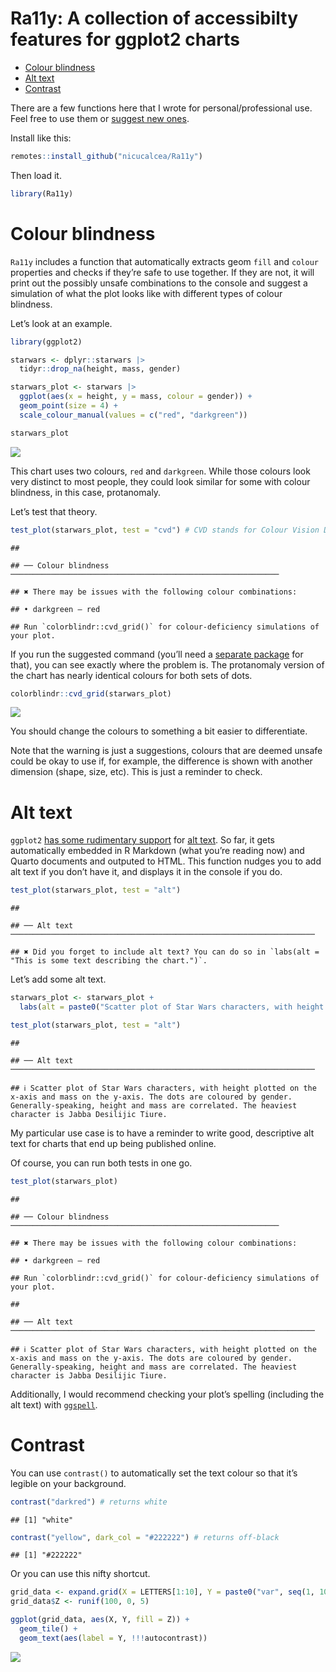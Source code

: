 Ra11y: A collection of accessibilty features for ggplot2 charts
================

- [Colour blindness](#colour-blindness)
- [Alt text](#alt-text)
- [Contrast](#contrast)

There are a few functions here that I wrote for personal/professional
use. Feel free to use them or [suggest new
ones](https://github.com/nicucalcea/ggspell/issues).

Install like this:

``` r
remotes::install_github("nicucalcea/Ra11y")
```

Then load it.

``` r
library(Ra11y)
```

# Colour blindness

`Ra11y` includes a function that automatically extracts geom `fill` and
`colour` properties and checks if they’re safe to use together. If they
are not, it will print out the possibly unsafe combinations to the
console and suggest a simulation of what the plot looks like with
different types of colour blindness.

Let’s look at an example.

``` r
library(ggplot2)

starwars <- dplyr::starwars |> 
  tidyr::drop_na(height, mass, gender)

starwars_plot <- starwars |>
  ggplot(aes(x = height, y = mass, colour = gender)) +
  geom_point(size = 4) +
  scale_colour_manual(values = c("red", "darkgreen"))

starwars_plot
```

![](README_files/figure-gfm/unnamed-chunk-3-1.png)<!-- -->

This chart uses two colours, `red` and `darkgreen`. While those colours
look very distinct to most people, they could look similar for some with
colour blindness, in this case, protanomaly.

Let’s test that theory.

``` r
test_plot(starwars_plot, test = "cvd") # CVD stands for Colour Vision Deficiency
```

    ## 

    ## ── Colour blindness ────────────────────────────────────────────────────────────

    ## ✖ There may be issues with the following colour combinations:

    ## • darkgreen — red

    ## Run `colorblindr::cvd_grid()` for colour-deficiency simulations of your plot.

If you run the suggested command (you’ll need a [separate
package](https://github.com/clauswilke/colorblindr) for that), you can
see exactly where the problem is. The protanomaly version of the chart
has nearly identical colours for both sets of dots.

``` r
colorblindr::cvd_grid(starwars_plot)
```

![](README_files/figure-gfm/unnamed-chunk-5-1.png)<!-- -->

You should change the colours to something a bit easier to
differentiate.

Note that the warning is just a suggestions, colours that are deemed
unsafe could be okay to use if, for example, the difference is shown
with another dimension (shape, size, etc). This is just a reminder to
check.

# Alt text

`ggplot2` [has some rudimentary
support](https://github.com/tidyverse/ggplot2/issues/4477) for [alt
text](https://en.wikipedia.org/wiki/Alt_attribute). So far, it gets
automatically embedded in R Markdown (what you’re reading now) and
Quarto documents and outputed to HTML. This function nudges you to add
alt text if you don’t have it, and displays it in the console if you do.

``` r
test_plot(starwars_plot, test = "alt")
```

    ## 

    ## ── Alt text ────────────────────────────────────────────────────────────────────

    ## ✖ Did you forget to include alt text? You can do so in `labs(alt = "This is some text describing the chart.")`.

Let’s add some alt text.

``` r
starwars_plot <- starwars_plot +
  labs(alt = paste0("Scatter plot of Star Wars characters, with height plotted on the x-axis and mass on the y-axis. The dots are coloured by gender. Generally-speaking, height and mass are correlated. The heaviest character is ", starwars$name[starwars$mass == max(starwars$mass)], "."))

test_plot(starwars_plot, test = "alt")
```

    ## 

    ## ── Alt text ────────────────────────────────────────────────────────────────────

    ## ℹ Scatter plot of Star Wars characters, with height plotted on the x-axis and mass on the y-axis. The dots are coloured by gender. Generally-speaking, height and mass are correlated. The heaviest character is Jabba Desilijic Tiure.

My particular use case is to have a reminder to write good, descriptive
alt text for charts that end up being published online.

Of course, you can run both tests in one go.

``` r
test_plot(starwars_plot)
```

    ## 

    ## ── Colour blindness ────────────────────────────────────────────────────────────

    ## ✖ There may be issues with the following colour combinations:

    ## • darkgreen — red

    ## Run `colorblindr::cvd_grid()` for colour-deficiency simulations of your plot.

    ## 

    ## ── Alt text ────────────────────────────────────────────────────────────────────

    ## ℹ Scatter plot of Star Wars characters, with height plotted on the x-axis and mass on the y-axis. The dots are coloured by gender. Generally-speaking, height and mass are correlated. The heaviest character is Jabba Desilijic Tiure.

Additionally, I would recommend checking your plot’s spelling (including
the alt text) with [`ggspell`](https://github.com/nicucalcea/ggspell).

# Contrast

You can use `contrast()` to automatically set the text colour so that
it’s legible on your background.

``` r
contrast("darkred") # returns white
```

    ## [1] "white"

``` r
contrast("yellow", dark_col = "#222222") # returns off-black
```

    ## [1] "#222222"

Or you can use this nifty shortcut.

``` r
grid_data <- expand.grid(X = LETTERS[1:10], Y = paste0("var", seq(1, 10)))
grid_data$Z <- runif(100, 0, 5)

ggplot(grid_data, aes(X, Y, fill = Z)) + 
  geom_tile() +
  geom_text(aes(label = Y, !!!autocontrast))
```

![](README_files/figure-gfm/unnamed-chunk-10-1.png)<!-- -->
